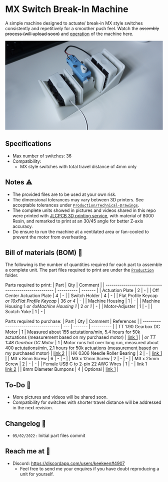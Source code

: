 # MX Switch Break-In Machine
A simple machine designed to actuate/ break-in MX style switches consistently and repetitively for a smoother push feel. Watch the <s>assembly process (will upload soon)</s> and [operation](https://youtube.com/playlist?list=PLLd9RKaLkD3lO_kQBJ3w394Xko4Nm3RR9) of the machine here.

![alt text][snapshot]

[snapshot]: /Images/DSC05789.jpg "Machine Snapshot"

## Specifications
- Max number of switches: 36
- Compatibility: 
  -  MX style switches with total travel distance of 4mm only

## Notes ⚠️
- The provided files are to be used at your own risk.
- The dimensional tolerances may vary between 3D printers. See acceptable tolerances under [`Production/Technical-Drawings`](/Production/Technical-Drawings).
- The complete units showed in pictures and videos shared in this repo were printed with [JLCPCB 3D printing service](https://cart.jlcpcb.com/quote), with material of 8000 Resin, and remarked to print at an 30/45 angle for better Z-axis accuracy.
- Do ensure to run the machine at a ventilated area or fan-cooled to prevent the motor from overheating.

## Bill of materials (BOM) 📜
The following is the number of quantities required for each part to assemble a complete unit. The part files required to print are under the [`Production`](/Production) folder.

Parts required to print:
| Part                                                 | Qty        | Comment |
| ---------------------------------------------------- | ---------- | ------- |
| Actuation Plate                                      | 2          | -       |
| Off Center Actuation Plate                           | 4          | -       |
| Switch Holder                                        | 4          | -       |
| Flat Profile Keycap *or 10xFlat Profile Keycap*      | 36 *or 4*  | -       |
| Machine Housing                                      | 1          | -       |
| Machine Housing 1 *or 4xMachine Housing 1*           | 2 *or 1*   | -       |
| Motor-Adjuster                                       | 1          | -       |
| Scotch Yoke                                          | 1          | -       |

Parts required to purchase:
| Part                                 | Qty | Comment | References |
| ------------------------------------ | --- | ------- | ---------- |
| TT 1:90 Gearbox DC Motor             | 1   | Measured about 155 actutations/min, 5.4 hours for 50k actuations (measurement based on my purchased motor) | [link 1](https://shopee.sg/Large-Price-Metal-Gear-Robot-Smart-Car-Reduce-Speed-Motor-Tt-Motor-i.191993938.3917622642) |
| *or TT 1:48 Gearbox DC Motor*        | 1   | Motor runs hot over long run, measured about 400 actutations/min, 2.1 hours for 50k actuations (measurement based on my purchased motor) | [link 2](https://www.adafruit.com/product/3777) |
| HK 0306 Needle Roller Bearing        | 2   | - | [link 1](https://www.skf.com/us/products/rolling-bearings/roller-bearings/needle-roller-bearings/drawn-cup-needle-roller-bearings/productid-HK%200306%20TN) |
| M3 x 8mm Screw                       | 6   | - | - |
| M3 x 12mm Screw                      | 2   | - | - |
| M3 x 25mm Screw                      | 2   | - | - |
| Female USB C to 2-pin 22 AWG Wires   | 1   | - | [link 1](https://www.aliexpress.com/item/1005001388133794.html?spm=a2g0o.productlist.0.0.5eb0510fZ1x7CB&algo_pvid=72711e6a-5844-4e73-a4a4-c90b141b40e0&algo_exp_id=72711e6a-5844-4e73-a4a4-c90b141b40e0-16&pdp_ext_f=%7B%22sku_id%22%3A%2212000015898874380%22%7D) <br> [link 2](https://www.aliexpress.com/item/1005002271810476.html?spm=a2g0o.productlist.0.0.2819510fomHmwf&algo_pvid=a239c4db-a4cf-4337-b6a1-f4db0c4cff98&algo_exp_id=a239c4db-a4cf-4337-b6a1-f4db0c4cff98-2&pdp_ext_f=%7B%22sku_id%22%3A%2212000019849627354%22%7D) |
| 8mm Diameter Bumpons                 | 4   | Optional | [link 1](https://shopee.sg/MAGIC-100PCS-Sheet-Soft-Buffer-Sticker-Furniture-Accessories-Gel-Shock-Absorber-Rubber-Silicone-Pads-Cabinets-Door-Stop-Anti-collision-Toilets-Bumpers-Non-Slip-Self-Adhesive-Multicolor-i.299069493.11802920607) |

## To-Do 📝
- More pictures and videos will be shared soon.
- Compatibility for switches with shorter travel distance will be addressed in the next revision.

## Changelog 📒
- `05/02/2022:` Initial part files commit 

## Reach me at 📩
- Discord: https://discordapp.com/users/keekeen#4907
  - Feel free to send me your enquires if you have doubt reproducing a unit for yourself.
